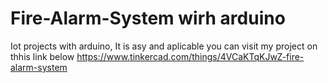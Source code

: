 # Fire-Alarm-System wirh arduino
Iot projects with arduino, It is asy and aplicable
you can visit my project on thhis link below
https://www.tinkercad.com/things/4VCaKTqKJwZ-fire-alarm-system
